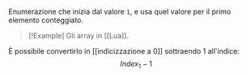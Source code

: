 Enumerazione che inizia dal valore `1`, e usa quel valore per il primo elemento conteggiato. 

> [!Example]
> Gli array in [[Lua]].

È possibile convertirlo in [[indicizzazione a 0]] sottraendo $1$ all'indice:
$$
Index_1 - 1
$$